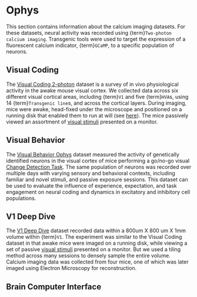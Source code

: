 # Ophys

This section contains information about the calcium imaging datasets. For these datasets,
neural activity was recorded using {term}`Two-photon calcium imaging`. Transgenic tools were
used to target the expression of a fluorescent calcium indicator, {term}`GCaMP`, to a
specific population of neurons. 

## Visual Coding

The [Visual Coding 2-photon](visual-coding/vc2p-background) dataset is a survey of in vivo physiological activity
in the awake mouse visual cortex. We collected data across six different visual cortical
areas, including {term}`V1` and five {term}`HVA`s, using 14 {term}`Transgenic line`s, and
across the cortical layers. During imaging, mice were awake, head-fixed under the microscope
and positioned on a running disk that enabled them to run at will (see [here](../../background/experimental-setup.md)). The mice passively viewed an assortment of [visual stimuli](visual-coding/vc2p-stimuli) presented on a monitor. 

## Visual Behavior

The [Visual Behavior Ophys](visual-behavior/VB-Ophys) dataset measured the activity of genetically identified neurons in the visual cortex of mice performing a go/no-go visual [Change Detection Task](change_detection_task). The same population of neurons was recorded over multiple days with varying sensory and behavioral contexts, including familiar and novel stimuli, and passive exposure sessions. This dataset can be used to evaluate the influence of experience, expectation, and task engagement on neural coding and dynamics in excitatory and inhibitory cell populations. 

## V1 Deep Dive

The [V1 Deep Dive](V1DD/V1DD-overview) dataset recorded data within a 800um X 800 um X 1mm volume within {term}`V1`. The experiment was similar to the Visual Coding dataset in that awake mice were imaged on a running disk, while viewing a set of passive [visual stimuli](V1DD/V1DD-stimuli) presented on a monitor. But we used a tiling method across many sessions to densely sample the entire volume. Calcium imaging data was collected from four mice, one of which was later imaged using Electron Microscopy for reconstruction.

## Brain Computer Interface
